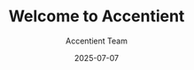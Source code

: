 ---
title: "Welcome to Accentient"
summary: "We help teams deliver high-quality software quickly and efficiently by applying AI, DevOps, and agile practices across organizations of any size."
images:
  - "/images/social-preview.jpg"
og_title: "Experts in AI, GitHub, Azure DevOps, and Scrum"
author: "Accentient Team"
date: 2025-07-07
---